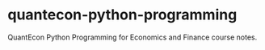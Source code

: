 # quantecon-python-programming
QuantEcon Python Programming for Economics and Finance course notes.

